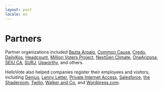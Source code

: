 ```yaml
---
layout: post
locale: en
---
```


# Partners

Partner organizations included [Bazta Arpaio](http://baztaarpaio.com), [Common Cause](http://commoncause.org), [Credo](http://credoaction.com), [DailyKos](http://www.dailykos.com/), [Headcount](https://www.headcount.org/), [Million Voters Project](https://millionvotersproject.org), [NextGen Climate](https://nextgenclimate.org/), [OneArizona](http://onearizona.org/), [SEIU CA](http://www.seiuca.org/), [SURJ](http://www.showingupforracialjustice.org), [Upworthy](http://www.upworthy.com), and others.

HelloVote also helped companies register their employees and visitors, including [Genius](http://genius.com/), [Lenny Letter](http://www.lennyletter.com/), [Private Internet Access](https://www.privateinternetaccess.com), [Salesforce](https://www.salesforce.com), [the Shaderoom](http://theshaderoom.com/), [Twilio](http://twilio.com/), [Walker and Co](http://walkerandcompany.com), and [Wordpress.com](http://wordpress.com).
